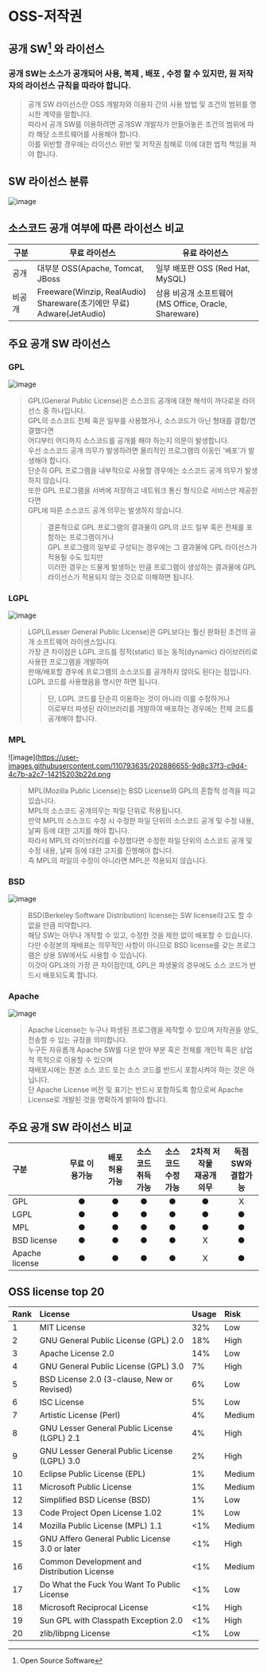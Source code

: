 # OSS-저작권

## 공개 SW[^1] 와 라이선스
### 공개 SW는 소스가 공개되어 사용, 복제 , 배포 , 수정 할 수 있지만, 원 저작자의 라이선스 규칙을 따라야 합니다.
> 공개 SW 라이선스란 OSS 개발자와 이용자 간의 사용 방법 및 조건의 범위를 명시한 계약을 말합니다.  
> 따라서 공개 SW를 이용하려면 공개SW 개발자가 만들어놓은 조건의 범위에 따라 해당 소프트웨어를 사용해야 합니다.  
> 이를 위반할 경우에는 라이선스 위반 및 저작권 침해로 이에 대한 법적 책임을 져야 합니다.

## SW 라이선스 분류
![image](https://user-images.githubusercontent.com/110793635/202849234-05d79696-15f9-4106-8cda-35931d0988c6.png)

## 소스코드 공개 여부에 따른 라이선스 비교
|구분|무료 라이선스|유료 라이선스|
|------|---|---|
|공개|대부분 OSS(Apache, Tomcat, JBoss|일부 배포판 OSS (Red Hat, MySQL)|
|비공개|Freeware(Winzip, RealAudio)<br>Shareware(초기에만 무료)<br>Adware(JetAudio)|상용 비공개 소프트웨어<br>(MS Office, Oracle, Shareware)|

## 주요 공개 SW 라이선스
### GPL
![image](https://user-images.githubusercontent.com/110793635/202886481-0fea547d-c01b-467b-aad2-1d0af07afa39.png)

> GPL(General Public License)은 소스코드 공개에 대한 해석이 까다로운 라이선스 중 하나입니다.  
> GPL의 소스코드 전체 혹은 일부를 사용했거나, 소스코드가 아닌 형태를 결합/연결했다면  
> 어디부터 어디까지 소스코드를 공개를 해야 하는지 의문이 발생합니다.  
> 우선 소스코드 공개 의무가 발생하려면 물리적인 프로그램의 이동인 '배포'가 발생해야 합니다.  
> 단순히 GPL 프로그램을 내부적으로 사용할 경우에는 소스코드 공개 의무가 발생하지 않습니다.  
> 또한 GPL 프로그램을 서버에 저장하고 네트워크 통신 형식으로 서비스만 제공한다면  
> GPL에 따른 소스코드 공개 의무는 발생하지 않습니다.  
> > 결론적으로 GPL 프로그램의 결과물이 GPL의 코드 일부 혹은 전체를 포함하는 프로그램이거나  
> > GPL 프로그램의 일부로 구성되는 경우에는  그 결과물에 GPL 라이선스가 적용될 수도 있지만  
> > 이러한 경우는 드물게 발생하는 만큼 프로그램이 생성하는 결과물에 GPL 라이선스가 적용되지 않는 것으로 이해하면 됩니다.

### LGPL
![image](https://user-images.githubusercontent.com/110793635/202886543-e49f32c1-9965-4f4e-acf6-beef7b22ba94.png)

> LGPL(Lesser General Public License)은 GPL보다는 훨신 완화된 조건의 공개 소프트웨어 라이센스입니다.  
> 가장 큰 차이점은 LGPL 코드를 정적(static) 또는 동적(dynamic) 라이브러리로 사용한 프로그램을 개발하여  
> 판매/배포할 경우에 프로그램의 소스코드를 공개하지 않아도 된다는 점입니다.  
> LGPL 코드를 사용했음을 명시만 하면 됩니다.  
> > 단, LGPL 코드를 단순히 이용하는 것이 아니라 이를 수정하거나  
> > 이로부터 파생된 라이브러리를 개발하여 배포하는 경우에는 전체 코드를 공개해야 합니다.
### MPL
![image](https://user-images.githubusercontent.com/110793635/202886655-9d8c37f3-c9d4-4c7b-a2c7-14215203b22d.png

> MPL(Mozilla Public License)는 BSD License와 GPL의 혼합적 성격을 띠고 있습니다.  
> MPL의 소스코드 공개의무는 파일 단위로 적용됩니다.  
> 만약 MPL의 소스코드 수정 시 수정한 파일 단위의 소스코드 공개 및 수정 내용, 날짜 등에 대한 고지를 해야 합니다.  
> 따라서 MPL의 라이브러리를 수정했다면 수정한 파일 단위의 소스코드 공개 및 수정 내용, 날짜 등에 대한 고지를 진행해야 합니다.  
> 즉 MPL의 파일의 수정이 아니라면 MPL은 적용되지 않습니다.

### BSD
![image](https://user-images.githubusercontent.com/110793635/202886767-cf64d525-855b-4fc7-b013-b7d04c46dfab.png)

> BSD(Berkeley Software Distribution) license는 SW license라고도 할 수 없을 만큼 미약합니다.  
> 해당 SW는 아무나 개작할 수 있고, 수정한 것을 제한 없이 배포할 수 있습니다.  
> 다만 수정본의 재배포는 의무적인 사항이 아니므로 BSD license를 갖는 프로그램은 상용 SW에서도 사용할 수 있습니다.  
> 이것이 GPL과의 가장 큰 차이점인데, GPL은 파생물의 경우에도 소스 코드가 반드시 배포되도록 합니다.

### Apache
![image](https://user-images.githubusercontent.com/110793635/202886894-81373d2d-33fb-4e08-af1d-d1c6f8354b3f.png)

> Apache License는 누구나 파생된 프로그램을 제작할 수 있으며 저작권을 양도, 전송할 수 있는 규정을 의미합니다.  
> 누구든 자유롭개 Apache SW를 다운 받아 부분 혹은 전체를 개인적 혹은 상업적 목적으로 이용할 수 있으며  
> 재배포시에는 원본 소스 코드 또는 소스 코드를 반드시 포함시켜야 하는 것은 아닙니다.  
> 단 Apache License 버전 및 표기는 반드시 포함하도록 함으로써 Apache License로 개발된 것을 명확하게 밝혀야 합니다.

## 주요 공개 SW 라이선스 비교

|구분|무료 이용가능|배포<br>허용가능|소스코드<br>취득가능|소스코드<br>수정가능|2차적 저작물<br>재공개 의무|독점SW와<br>결합가능|
|:----|:------------:|:-----------:|:----------------:|:----------------:|:---------------------:|:----------------:|
|GPL|●|●|●|●|●|X|
|LGPL|●|●|●|●|●|●|
|MPL|●|●|●|●|●|●|
|BSD license|●|●|●|●|X|●|
|Apache license|●|●|●|●|X|●|

## OSS license top 20

|Rank|License|Usage|Risk|
|:---|:------|:----|:---|
|1|MIT License|32%|Low|
|2|GNU General Public License (GPL) 2.0|18%|High|
|3|Apache License 2.0|14%|Low|
|4|GNU General Public License (GPL) 3.0|7%|High|
|5|BSD License 2.0 (3-clause, New or Revised)|6%|Low|
|6|ISC License|5%|Low|
|7|Artistic License (Perl)|4%|Medium|
|8|GNU Lesser General Public License (LGPL) 2.1|4%|High|
|9|GNU Lesser General Public License (LGPL) 3.0|2%|High|
|10|Eclipse Public License (EPL)|1%|Medium|
|11|Microsoft Public License|1%|Medium|
|12|Simplified BSD License (BSD)|1%|Low|
|13|Code Project Open License 1.02|1%|Low|
|14|Mozilla Public License (MPL) 1.1|<1%|Medium|
|15|GNU Affero General Public License 3.0 or later|<1%|High|
|16|Common Development and Distribution License|<1%|Medium|
|17|Do What the Fuck You Want To Public License|<1%|Low|
|18|Microsoft Reciprocal License|<1%|High|
|19|Sun GPL with Classpath Exception 2.0|<1%|High|
|20|zlib/libpng License|<1%|Low|

[^1]: Open Source Software
